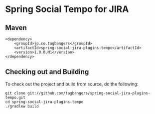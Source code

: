 Spring Social Tempo for JIRA
============================

Maven
------
```
<dependency>
    <groupId>jp.co.tagbangers</groupId>
    <artifactId>spring-social-jira-plugins-tempo</artifactId>
    <version>1.0.0.M1</version>
</dependency>
```

Checking out and Building
--------------------------
To check out the project and build from source, do the following:
```
git clone git://github.com/tagbangers/spring-social-jira-plugins-tempo.git
cd spring-social-jira-plugins-tempo
./gradlew build
```
